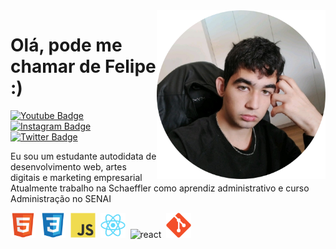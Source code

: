 <img src = "me.png" width = "270px" align = "right">

# Olá, pode me chamar de Felipe :)

<div id="badges">  
  <a href = "https://www.youtube.com/@AragamiTW">
  <img src="https://img.shields.io/badge/YouTube-d83b7d?style=for-the-badge&logo=youtube&logoColor=white" alt="Youtube Badge"/>
  </a>
  
  <a href = "https://instagram.com/madebyfelipe.dev">
    <img src="https://img.shields.io/badge/Instagram-1e0e31?style=for-the-badge&logo=instagram&logoColor=white" alt="Instagram Badge"/>
  </a>
  
  <a href = "https://twitter.com/aragxmi">
    <img src="https://img.shields.io/badge/Twitter-d83b7d?style=for-the-badge&logo=twitter&logoColor=white" alt="Twitter Badge"/>
  </a>
</div>

Eu sou um estudante autodidata de desenvolvimento web, artes digitais e marketing empresarial
Atualmente trabalho na Schaeffler como aprendiz administrativo e curso Administração no SENAI
<div>
  <img src="https://github.com/devicons/devicon/blob/master/icons/html5/html5-original.svg" title="html" alt="html" width="40" height="40"/>&nbsp;
  <img src="https://github.com/devicons/devicon/blob/master/icons/css3/css3-original.svg" title="css3" alt="css3" width="40" height="40"/>&nbsp;
  <img src="https://github.com/devicons/devicon/blob/master/icons/javascript/javascript-original.svg" title="javascript" alt="javascript" width="40" height="40"/>&nbsp; 
  <img src="https://github.com/devicons/devicon/blob/master/icons/react/react-original.svg" title="react" alt="react" width="40" height="40"/>&nbsp;
  <img src="https://github.com/devicons/devicon/blob/master/icons/react/threejs-original.svg" title="react" alt="react" width="40" height="40"/>&nbsp;
  <img src="https://github.com/devicons/devicon/blob/master/icons/git/git-original.svg" title="git" alt="git" width="40" height="40"/>&nbsp;
</div>

<!--
Eu me chamo Felipe, sou um estudante autodidata de desenvolvimento web, artes digitais e marketing empresarial
Atualmente trabalho na Schaeffler como aprendiz administrativo


**BlakeBrad/BlakeBrad** is a ✨ _special_ ✨ repository because its `README.md` (this file) appears on your GitHub profile.

Here are some ideas to get you started:

- 🔭 I’m currently working on ...
- 🌱 I’m currently learning ...
- 👯 I’m looking to collaborate on ...
- 🤔 I’m looking for help with ...
- 💬 Ask me about ...
- 📫 How to reach me: ...
- 😄 Pronouns: ...
- ⚡ Fun fact: ...
-->
